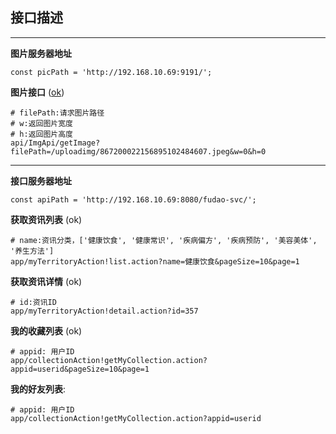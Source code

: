 ## 接口描述

---

**图片服务器地址**
  ```
  const picPath = 'http://192.168.10.69:9191/';
  ```

**图片接口** ([ok](#))

  ```
  # filePath:请求图片路径
  # w:返回图片宽度
  # h:返回图片高度
  api/ImgApi/getImage?filePath=/uploadimg/867200022156895102484607.jpeg&w=0&h=0
  ```

---

**接口服务器地址**
  ```
  const apiPath = 'http://192.168.10.69:8080/fudao-svc/';
  ```

**获取资讯列表** (ok)

  ```
  # name:资讯分类，['健康饮食', '健康常识', '疾病偏方', '疾病预防', '美容美体', '养生方法']
  app/myTerritoryAction!list.action?name=健康饮食&pageSize=10&page=1
  ```

**获取资讯详情** (ok)

  ```
  # id:资讯ID
  app/myTerritoryAction!detail.action?id=357
  ```

**我的收藏列表** (ok)

  ```
  # appid: 用户ID
  app/collectionAction!getMyCollection.action?appid=userid&pageSize=10&page=1
  ```

**我的好友列表**:

  ```
  # appid: 用户ID
  app/collectionAction!getMyCollection.action?appid=userid
  ```